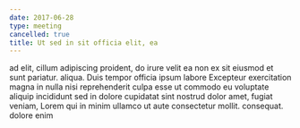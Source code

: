 ```yaml
---
date: 2017-06-28
type: meeting
cancelled: true
title: Ut sed in sit officia elit, ea
---
```

ad elit, cillum adipiscing proident, do irure velit ea non ex sit eiusmod et sunt pariatur. aliqua. Duis tempor officia ipsum labore Excepteur exercitation magna in nulla nisi reprehenderit culpa esse ut commodo eu voluptate aliquip incididunt sed in dolore cupidatat sint nostrud dolor amet, fugiat veniam, Lorem qui in minim ullamco ut aute consectetur mollit. consequat. dolore enim